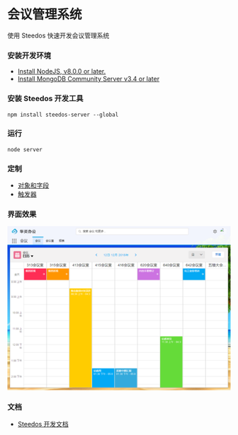 # 会议管理系统
使用 Steedos 快速开发会议管理系统

### 安装开发环境
- [Install NodeJS, v8.0.0 or later.](https://nodejs.org/en/)
- [Install MongoDB Community Server v3.4 or later](https://www.mongodb.com/download-center/community)

### 安装 Steedos 开发工具
```
npm install steedos-server --global
```

### 运行
```
node server
```

### 定制
- [对象和字段](steedos-app/objects)
- [触发器](steedos-app/triggers)

### 界面效果
![按日查看会议](doc/meeting-day-view.png)

### 文档
- [Steedos 开发文档](https://github.com/steedos/help/blob/master/zh-cn/creator/README.md)
